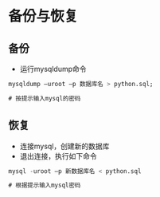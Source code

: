 备份与恢复  
====

## 备份  
- 运行mysqldump命令  
```SQL
mysqldump –uroot –p 数据库名 > python.sql;  

# 按提示输入mysql的密码
```

## 恢复  
- 连接mysql，创建新的数据库   
- 退出连接，执行如下命令  
```SQL
mysql -uroot –p 新数据库名 < python.sql  

# 根据提示输入mysql密码  
```
